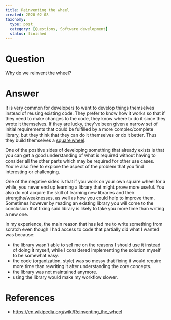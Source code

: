 ```yaml
---
title: Reinventing the wheel
created: 2020-02-08
taxonomy:
  type: post
  category: [Questions, Software development]
  status: finished
---
```


# Question
Why do we reinvent the wheel?

# Answer
It is very common for developers to want to develop things themselves instead of reusing existing code. They prefer to know how it works so that if they need to make changes to the code, they know where to do it since they wrote it themselves. If they are lucky, they've been given a narrow set of initial requirements that could be fulfilled by a more complex/complete library, but they think that they can do it themselves or do it better. Thus they build themselves a [square wheel](https://en.wikipedia.org/wiki/Reinventing_the_wheel#Related_phrases).

One of the positive sides of developing something that already exists is that you can get a good understanding of what is required without having to consider all the other parts which may be required for other use cases. You're also free to explore the aspect of the problem that you find interesting or challenging.

One of the negative sides is that if you work on your own square wheel for a while, you never end up learning a library that might prove more useful. You also do not acquire the skill of learning new libraries and their strengths/weaknesses, as well as how you could help to improve them. Sometimes however by reading an existing library you will come to the conclusion that fixing said library is likely to take you more time than writing a new one.

In my experience, the main reason that has led me to write something from scratch even though I had access to code that partially did what I wanted was because:
* the library wasn't able to sell me on the reasons I should use it instead of doing it myself, while I considered implementing the solution myself to be somewhat easy.
* the code (organization, style) was so messy that fixing it would require more time than rewriting it after understanding the core concepts.
* the library was not maintained anymore.
* using the library would make my workflow slower.

# References
* https://en.wikipedia.org/wiki/Reinventing_the_wheel
